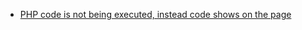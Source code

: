 - [PHP code is not being executed, instead code shows on the page](http://stackoverflow.com/questions/5121495/php-code-is-not-being-executed-instead-code-shows-on-the-page)
